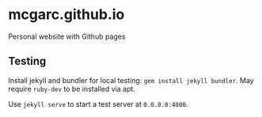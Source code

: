 # mcgarc.github.io
Personal website with Github pages

## Testing

Install jekyll and bundler for local testing: `gem install jekyll bundler`. May
require `ruby-dev` to be installed via apt.

Use `jekyll serve` to start a test server at `0.0.0.0:4000`.
